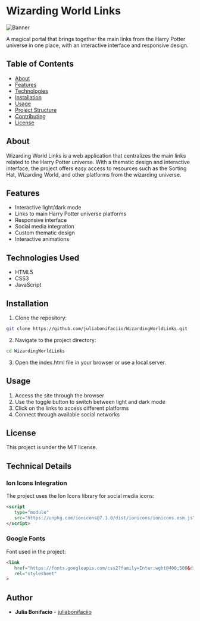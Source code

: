 # Wizarding World Links

![Banner](./github/GithubBanner.jpg)

A magical portal that brings together the main links from the Harry Potter universe in one place, with an interactive interface and responsive design.

## Table of Contents
- [About](#about)
- [Features](#features)
- [Technologies](#technologies)
- [Installation](#installation)
- [Usage](#usage)
- [Project Structure](#project-structure)
- [Contributing](#contributing)
- [License](#license)

## About
Wizarding World Links is a web application that centralizes the main links related to the Harry Potter universe. With a thematic design and interactive interface, the project offers easy access to resources such as the Sorting Hat, Wizarding World, and other platforms from the wizarding universe.

## Features
- Interactive light/dark mode
- Links to main Harry Potter universe platforms
- Responsive interface
- Social media integration
- Custom thematic design
- Interactive animations

## Technologies Used
- HTML5
- CSS3
- JavaScript

## Installation
1. Clone the repository:
```bash
git clone https://github.com/juliabonifaciio/WizardingWorldLinks.git
```

2. Navigate to the project directory:
```bash
cd WizardingWorldLinks
```

3. Open the index.html file in your browser or use a local server.

## Usage
1. Access the site through the browser
2. Use the toggle button to switch between light and dark mode
3. Click on the links to access different platforms
4. Connect through available social networks

## License
This project is under the MIT license. 

## Technical Details

### Ion Icons Integration
The project uses the Ion Icons library for social media icons:
```html
<script
   type="module"
   src="https://unpkg.com/ionicons@7.1.0/dist/ionicons/ionicons.esm.js">
</script>
```

### Google Fonts
Font used in the project:
```html
<link
   href="https://fonts.googleapis.com/css2?family=Inter:wght@400;500&display=swap"
   rel="stylesheet"
>
```

## Author
- **Julia Bonifacio** - [juliabonifaciio](https://github.com/juliabonifaciio)

